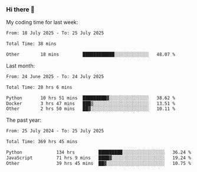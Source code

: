 ### Hi there 👋

My coding time for last week:

<!--START_SECTION:week-->

```txt
From: 18 July 2025 - To: 25 July 2025

Total Time: 38 mins

Other        18 mins         ████████████░░░░░░░░░░░░░   48.07 %
```

<!--END_SECTION:week-->

Last month:

<!--START_SECTION:month-->

```txt
From: 24 June 2025 - To: 24 July 2025

Total Time: 28 hrs 6 mins

Python       10 hrs 51 mins  █████████▓░░░░░░░░░░░░░░░   38.62 %
Docker       3 hrs 47 mins   ███▒░░░░░░░░░░░░░░░░░░░░░   13.51 %
Other        2 hrs 50 mins   ██▓░░░░░░░░░░░░░░░░░░░░░░   10.11 %
```

<!--END_SECTION:month-->

The past year:

<!--START_SECTION:year-->

```txt
From: 25 July 2024 - To: 25 July 2025

Total Time: 369 hrs 45 mins

Python             134 hrs         █████████░░░░░░░░░░░░░░░░   36.24 %
JavaScript         71 hrs 9 mins   ████▓░░░░░░░░░░░░░░░░░░░░   19.24 %
Other              39 hrs 45 mins  ██▓░░░░░░░░░░░░░░░░░░░░░░   10.75 %
```

<!--END_SECTION:year-->
